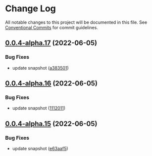 # Change Log

All notable changes to this project will be documented in this file.
See [Conventional Commits](https://conventionalcommits.org) for commit guidelines.

## [0.0.4-alpha.17](https://github.com/dankreiger/graffft-waggle/compare/v0.0.4-alpha.16...v0.0.4-alpha.17) (2022-06-05)


### Bug Fixes

* update snapshot ([a383501](https://github.com/dankreiger/graffft-waggle/commit/a383501cda34c3438a5f7ebb17ba5410b64f0bc9))





## [0.0.4-alpha.16](https://github.com/dankreiger/graffft-waggle/compare/v0.0.4-alpha.15...v0.0.4-alpha.16) (2022-06-05)


### Bug Fixes

* update snapshot ([1112011](https://github.com/dankreiger/graffft-waggle/commit/1112011c0dc67228df8cd158a9c0cb0791854359))





## [0.0.4-alpha.15](https://github.com/dankreiger/graffft-waggle/compare/v0.0.4-alpha.14...v0.0.4-alpha.15) (2022-06-05)


### Bug Fixes

* update snapshot ([e63aaf5](https://github.com/dankreiger/graffft-waggle/commit/e63aaf51beb3f86af3f651e30cd3fe9fbd09a3fe))
